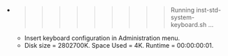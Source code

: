 * >>>>>>>>> Running inst-std-system-keyboard.sh ...
  * Insert keyboard configuration in Administration menu.
  * Disk size = 2802700K. Space Used = 4K. Runtime = 00:00:00:01.
